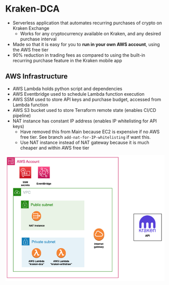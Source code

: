 # Kraken-DCA
- Serverless application that automates recurring purchases of crypto on Kraken Exchange
  - Works for any cryptocurrency available on Kraken, and any desired purchase interval
- Made so that it is easy for you to **run in your own AWS account**, using the AWS free tier 
- 90% reduction in trading fees as compared to using the built-in recurring purchase feature in the Kraken mobile app


## AWS Infrastructure
- AWS Lambda holds python script and dependencies
- AWS Eventbridge used to schedule Lambda function execution
- AWS SSM used to store API keys and purchase budget, accessed from Lambda function
- AWS S3 bucket used to store Terraform remote state (enables CI/CD pipeline)
- NAT instance has constant IP address (enables IP whitelisting for API keys)
  - Have removed this from Main because EC2 is expensive if no AWS free tier. See branch `add-nat-for-IP-whitelisting` if want this.
  - Use NAT instance instead of NAT gateway because it is much cheaper and within AWS free tier



![](diagrams/aws_infra.png)

